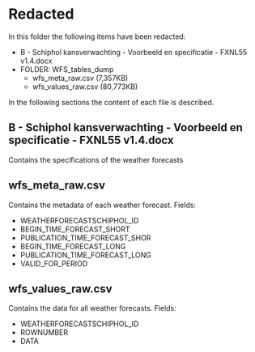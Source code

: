 # Redacted

In this folder the following items have been redacted:

* B - Schiphol kansverwachting - Voorbeeld en specificatie - FXNL55 v1.4.docx
* FOLDER: WFS_tables_dump
  * wfs_meta_raw.csv (7,357KB)
  * wfs_values_raw.csv (80,773KB)

In the following sections the content of each file is described.

## B - Schiphol kansverwachting - Voorbeeld en specificatie - FXNL55 v1.4.docx

Contains the specifications of the weather forecasts

## wfs_meta_raw.csv

Contains the metadata of each weather forecast. Fields:

* WEATHERFORECASTSCHIPHOL_ID
* BEGIN_TIME_FORECAST_SHORT
* PUBLICATION_TIME_FORECAST_SHOR
* BEGIN_TIME_FORECAST_LONG
* PUBLICATION_TIME_FORECAST_LONG
* VALID_FOR_PERIOD

## wfs_values_raw.csv

Contains the data for all weather forecasts. Fields:

* WEATHERFORECASTSCHIPHOL_ID
* ROWNUMBER
* DATA

